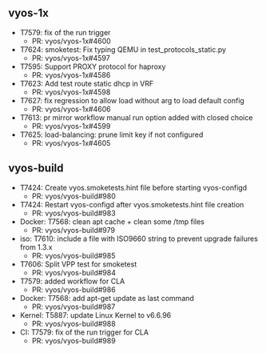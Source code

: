 ## vyos-1x
- T7579: fix of the run trigger
   - PR: vyos/vyos-1x#4600
- T7624: smoketest: Fix typing QEMU in test_protocols_static.py
   - PR: vyos/vyos-1x#4597
- T7595: Support PROXY protocol for haproxy
   - PR: vyos/vyos-1x#4586
- T7623: Add test route static dhcp in VRF
   - PR: vyos/vyos-1x#4598
- T7627: fix regression to allow load without arg to load default config
   - PR: vyos/vyos-1x#4606
- T7613: pr mirror workflow manual run option added with closed choice
   - PR: vyos/vyos-1x#4599
- T7625: load-balancing: prune limit key if not configured
   - PR: vyos/vyos-1x#4605


## vyos-build
- T7424: Create vyos.smoketests.hint file before starting vyos-configd
   - PR: vyos/vyos-build#980
- T7424: Restart vyos-configd after vyos.smoketests.hint file creation
   - PR: vyos/vyos-build#983
- Docker: T7568: clean apt cache + clean some /tmp files
   - PR: vyos/vyos-build#979
- iso: T7610: include a file with ISO9660 string to prevent upgrade failures from 1.3.x
   - PR: vyos/vyos-build#985
- T7606: Split VPP test for smoketest
   - PR: vyos/vyos-build#984
- T7579: added workflow for CLA
   - PR: vyos/vyos-build#986
- Docker: T7568: add apt-get update as last command
   - PR: vyos/vyos-build#987
- Kernel: T5887: update Linux Kernel to v6.6.96
   - PR: vyos/vyos-build#988
- CI: T7579: fix of the run trigger for CLA
   - PR: vyos/vyos-build#989


